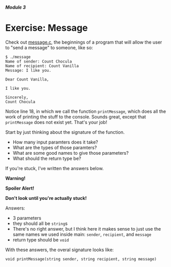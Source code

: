 ##### Module 3

# Exercise: Message

Check out <a href="message.c" target="_blank">message.c</a>, the beginnings of a program that will allow the user to 
"send a message" to someone, like so:
```
$ ./message
Name of sender: Count Chocula
Name of recipient: Count Vanilla
Message: I like you.

Dear Count Vanilla,

I like you.

Sincerely, 
Count Chocula
```

Notice line 18, in which we call the function `printMessage`, which does all the work of printing the stuff to the console. 
Sounds great, except that `printMessage` does not exist yet. That's your job! 

Start by just thinking about the signature of the function. 
* How many input paramters does it take?
* What are the types of those paramters?
* What are some good names to give those parameters?
* What should the return type be?


If you're stuck, I've written the answers below.

**Warning!**


**Spoiler Alert!**


**Don't look until you're actually stuck!**


 
Answers:
* 3 parameters
* they should all be `string`s
* There's no right answer, but I think here it makes sense to just use the same names we used inside main: `sender`, `recipient`, and `message`
* return type should be `void`

With these answers, the overal signature looks like:
```
void printMessage(string sender, string recipient, string message)
```
